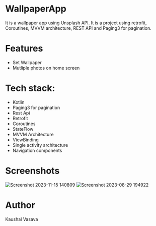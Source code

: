 # WallpaperApp
It is a wallpaper app using Unsplash API. It is a project using retrofit, Coroutines, MVVM architecture, REST API and Paging3 for pagination.

# Features
- Set Wallpaper
- Mutliple photos on home screen

# Tech stack:
- Kotlin
- Paging3 for pagination
- Rest Api
- Retrofit
- Coroutines
- StateFlow
- MVVM Architecture
- ViewBinding
- Single activity architecture
- Navigation components

# Screenshots

![Screenshot 2023-11-15 140809](https://github.com/KaushalVasava/WallpaperApp/assets/49050597/ec535521-5c49-42fc-bd12-08508832462c)
![Screenshot 2023-08-29 194922](https://github.com/KaushalVasava/WallpaperApp/assets/49050597/a1c19840-d115-44bb-9668-f149edd08b20)

# Author
Kaushal Vasava

